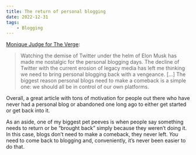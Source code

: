 ```yaml
---
title: The return of personal blogging
date: 2022-12-31
tags:
    - Blogging
---
```


[Monique Judge for The Verge](https://www.theverge.com/23513418/bring-back-personal-blogging):

> Watching the demise of Twitter under the helm of Elon Musk has made me nostalgic for the personal blogging days. The decline of Twitter with the current erosion of legacy media has left me thinking we need to bring personal blogging back with a vengeance. \[…\] The biggest reason personal blogs need to make a comeback is a simple one: we should all be in control of our own platforms.

Overall, a great article with tons of motivation for people out there who have never had a personal blog or abandoned one long ago to either get started or get back into it.

As an aside, one of my biggest pet peeves is when people say something needs to return or be “brought back” simply because they weren’t doing it. In this case, blogs don’t need to make a comeback, they never left. *You* need to come back to blogging and, conveniently, it’s never been easier to do that.
